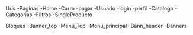 Urls
-Paginas
	-Home
-Carro
	-pagar
-Usuario
	-login
	-perfil
-Catalogo
	-Categorias
	-Filtros
-SingleProducto


Bloques
-Banner_top
-Menu_Top
-Menu_principal
-Bann_header
-Banners